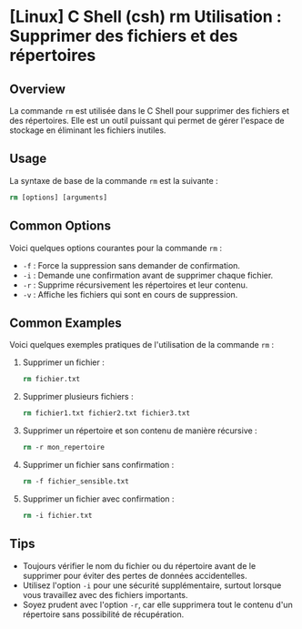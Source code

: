 # [Linux] C Shell (csh) rm Utilisation : Supprimer des fichiers et des répertoires

## Overview
La commande `rm` est utilisée dans le C Shell pour supprimer des fichiers et des répertoires. Elle est un outil puissant qui permet de gérer l'espace de stockage en éliminant les fichiers inutiles.

## Usage
La syntaxe de base de la commande `rm` est la suivante :

```csh
rm [options] [arguments]
```

## Common Options
Voici quelques options courantes pour la commande `rm` :

- `-f` : Force la suppression sans demander de confirmation.
- `-i` : Demande une confirmation avant de supprimer chaque fichier.
- `-r` : Supprime récursivement les répertoires et leur contenu.
- `-v` : Affiche les fichiers qui sont en cours de suppression.

## Common Examples
Voici quelques exemples pratiques de l'utilisation de la commande `rm` :

1. Supprimer un fichier :
   ```csh
   rm fichier.txt
   ```

2. Supprimer plusieurs fichiers :
   ```csh
   rm fichier1.txt fichier2.txt fichier3.txt
   ```

3. Supprimer un répertoire et son contenu de manière récursive :
   ```csh
   rm -r mon_repertoire
   ```

4. Supprimer un fichier sans confirmation :
   ```csh
   rm -f fichier_sensible.txt
   ```

5. Supprimer un fichier avec confirmation :
   ```csh
   rm -i fichier.txt
   ```

## Tips
- Toujours vérifier le nom du fichier ou du répertoire avant de le supprimer pour éviter des pertes de données accidentelles.
- Utilisez l'option `-i` pour une sécurité supplémentaire, surtout lorsque vous travaillez avec des fichiers importants.
- Soyez prudent avec l'option `-r`, car elle supprimera tout le contenu d'un répertoire sans possibilité de récupération.
